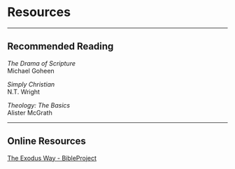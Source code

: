 <!-- layout: center -->
# Resources

---

## Recommended Reading

*The Drama of Scripture*  
Michael Goheen

*Simply Christian*  
N.T. Wright

*Theology: The Basics*  
Alister McGrath

---

## Online Resources

[The Exodus Way - BibleProject](https://youtu.be/dYPlBq8ELvA?si=ry2XzM-DVZ3ezCAw)

